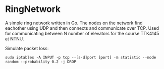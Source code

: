 # RingNetwork
A simple ring network written in Go. The nodes on the network find eachother using UDP and then connects and communicate over TCP.
Used for communicating between N number of elevators for the course TTK4145 at NTNU.

Simulate packet loss:

    sudo iptables -A INPUT -p tcp --[s-d]port [port] -m statistic --mode random --probability 0.2 -j DROP
